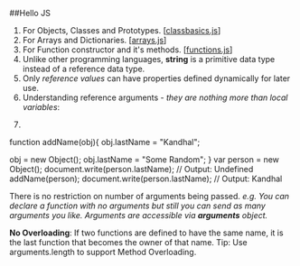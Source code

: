 ##Hello JS  

1. For Objects, Classes and Prototypes. [[classbasics.js](js/classbasics.js)]
2. For Arrays and Dictionaries. [[arrays.js](js/arrays.js)]
3. For Function constructor and it's methods. [[functions.js](js/functions.js)]
4. Unlike other programming languages, **string** is a primitive data type instead of a reference data type. 
5. Only _reference values_ can have properties defined dynamically for later use.
6. Understanding reference arguments - _they are nothing more than local variables_: 
7. ```javascript  
function addName(obj){
  obj.lastName = "Kandhal";
  
  obj = new Object();
  obj.lastName = "Some Random";
}
var person = new Object();
document.write(person.lastName);    // Output: Undefined
addName(person);
document.write(person.lastName);   // Output: Kandhal

There is no restriction on number of arguments being passed. _e.g. You can declare a function with no arguments but still you can send as many arguments you like. Arguments are accessible via **arguments** object._

**No Overloading**: If two functions are defined to have the same name, it is the last function that becomes the owner of that name. Tip: Use arguments.length to support Method Overloading.
